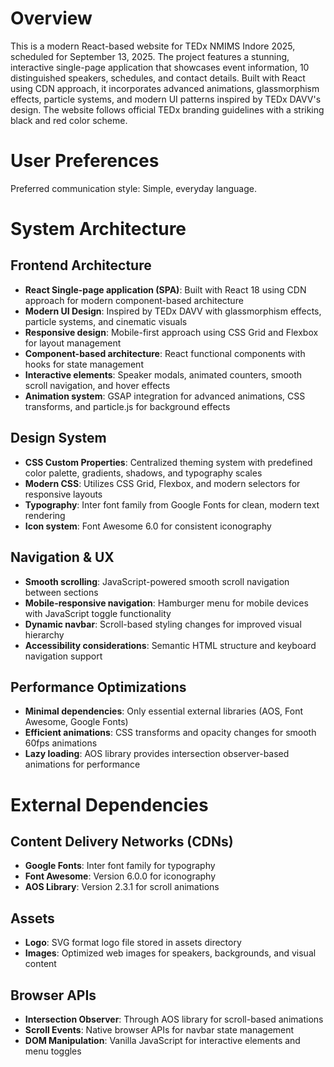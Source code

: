 # Overview

This is a modern React-based website for TEDx NMIMS Indore 2025, scheduled for September 13, 2025. The project features a stunning, interactive single-page application that showcases event information, 10 distinguished speakers, schedules, and contact details. Built with React using CDN approach, it incorporates advanced animations, glassmorphism effects, particle systems, and modern UI patterns inspired by TEDx DAVV's design. The website follows official TEDx branding guidelines with a striking black and red color scheme.

# User Preferences

Preferred communication style: Simple, everyday language.

# System Architecture

## Frontend Architecture
- **React Single-page application (SPA)**: Built with React 18 using CDN approach for modern component-based architecture
- **Modern UI Design**: Inspired by TEDx DAVV with glassmorphism effects, particle systems, and cinematic visuals
- **Responsive design**: Mobile-first approach using CSS Grid and Flexbox for layout management
- **Component-based architecture**: React functional components with hooks for state management
- **Interactive elements**: Speaker modals, animated counters, smooth scroll navigation, and hover effects
- **Animation system**: GSAP integration for advanced animations, CSS transforms, and particle.js for background effects

## Design System
- **CSS Custom Properties**: Centralized theming system with predefined color palette, gradients, shadows, and typography scales
- **Modern CSS**: Utilizes CSS Grid, Flexbox, and modern selectors for responsive layouts
- **Typography**: Inter font family from Google Fonts for clean, modern text rendering
- **Icon system**: Font Awesome 6.0 for consistent iconography

## Navigation & UX
- **Smooth scrolling**: JavaScript-powered smooth scroll navigation between sections
- **Mobile-responsive navigation**: Hamburger menu for mobile devices with JavaScript toggle functionality
- **Dynamic navbar**: Scroll-based styling changes for improved visual hierarchy
- **Accessibility considerations**: Semantic HTML structure and keyboard navigation support

## Performance Optimizations
- **Minimal dependencies**: Only essential external libraries (AOS, Font Awesome, Google Fonts)
- **Efficient animations**: CSS transforms and opacity changes for smooth 60fps animations
- **Lazy loading**: AOS library provides intersection observer-based animations for performance

# External Dependencies

## Content Delivery Networks (CDNs)
- **Google Fonts**: Inter font family for typography
- **Font Awesome**: Version 6.0.0 for iconography
- **AOS Library**: Version 2.3.1 for scroll animations

## Assets
- **Logo**: SVG format logo file stored in assets directory
- **Images**: Optimized web images for speakers, backgrounds, and visual content

## Browser APIs
- **Intersection Observer**: Through AOS library for scroll-based animations
- **Scroll Events**: Native browser APIs for navbar state management
- **DOM Manipulation**: Vanilla JavaScript for interactive elements and menu toggles